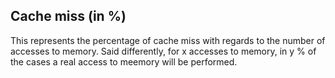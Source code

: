 ## Cache miss (in %)

This represents the percentage of cache miss with regards to the number of accesses to memory. Said differently, for x accesses to memory, in y % of the cases a real access to meemory will be performed.
